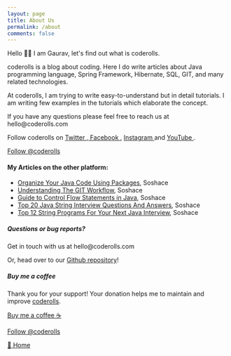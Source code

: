 ```yaml
---
layout: page
title: About Us
permalink: /about
comments: false
---
```


<div class="row justify-content-between">
<div class="col-md-8 pr-5">

<p>Hello 👋🏼 I am Gaurav, 
let's find out what is coderolls.</p>

<p>coderolls is a blog about coding. Here I do write articles about Java programming language, Spring Framework, Hibernate, SQL, GIT, and many related technologies. </p>

<p>At coderolls, I am trying to write easy-to-understand but in detail tutorials. I am writing few examples in the tutorials which elaborate the concept.</p>

<p>If you have any questions please feel free to reach us at hello@coderolls.com</p>

<p>Follow coderolls on <a target="_blank"  href="https://twitter.com/coderolls">Twitter <i class="fab fa-twitter"></i></a>,<a target="_blank"  href="https://fb.com/coderolls"> Facebook <i class="fab fa-facebook-square"></i></a>, <a target="_blank" href="https://www.instagram.com/coderolls/">Instagram  <i class="fab fa-instagram"></i></a> and <a target="_blank" href="https://www.youtube.com/channel/UCl31HHUdQbSHOQfc9L-wo3w" >YouTube <i class="fab fa-youtube-square"></i></a>.</p>

<div>
<a href="https://twitter.com/coderolls?ref_src=twsrc%5Etfw" class="twitter-follow-button" data-show-count="false">Follow @coderolls</a><script async src="https://platform.twitter.com/widgets.js" charset="utf-8"></script>
</div>

<div id="fb-root"></div>
<script async defer crossorigin="anonymous" src="https://connect.facebook.net/en_GB/sdk.js#xfbml=1&version=v4.0&appId=1670396926597526&autoLogAppEvents=1"></script>

<div class="fb-like" data-href="https://www.facebook.com/coderolls" data-width="" data-layout="button" data-action="like" data-size="small" data-show-faces="false" data-share="true"></div>

<p></p>
<p></p>
<!--My artticles on the other platform-->

<h4>My Articles on the other platform:</h4>

<ul>
	<li><a target="_blank" href="https://soshace.com/organize-your-java-code-using-packages/">Organize Your Java Code Using Packages</a>, Soshace</li>
	<li><a target="_blank" href="https://soshace.com/understanding-the-git-workflow/">Understanding The GIT Workflow</a>, Soshace</li>
	<li><a target="_blank" href="https://soshace.com/guide-to-control-flow-statements-in-java/">Guide to Control Flow Statements in Java</a>, Soshace</li>
	<li><a target="_blank" href="https://soshace.com/top-20-java-string-interview-questions-and-answers/">Top 20 Java String Interview Questions And Answers</a>, Soshace</li>
	<li><a target="_blank" href="https://soshace.com/top-12-string-programs-for-your-next-java-interview/">Top 12 String Programs For Your Next Java Interview</a>, Soshace</li>
</ul>


<h5>Questions or bug reports?</h5>

<p>Get in touch with us at hello@coderolls.com</p>

<p>Or, head over to our <a href="https://github.com/coderolls/coderolls.github.io">Github repository</a>!</p>

</div>

<div class="col-md-4">

<div class="sticky-top sticky-top-80">
<h5>Buy me a coffee</h5>

<p>Thank you for your support! Your donation helps me to maintain and improve <a target="_blank" href="/">coderolls<i class="fab fa-github"></i></a>.</p>

<a target="_blank" href="https://paypal.me/GauravKukade" class="btn btn-success">Buy me a coffee ☕</a>

<p class="my-5"><a href="https://twitter.com/coderolls?ref_src=twsrc%5Etfw" class="twitter-follow-button" data-show-count="false">Follow @coderolls</a><script async src="https://platform.twitter.com/widgets.js" charset="utf-8"></script></p>

<p class="my-5"><a href="/" >🏡 Home</a></p>

</div>
</div>
</div>
